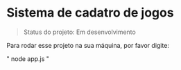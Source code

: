 <h1>Sistema de cadatro de jogos</h1>

> Status do projeto: Em desenvolvimento

Para rodar esse projeto na sua máquina, por favor digite:

"
node app.js
"
